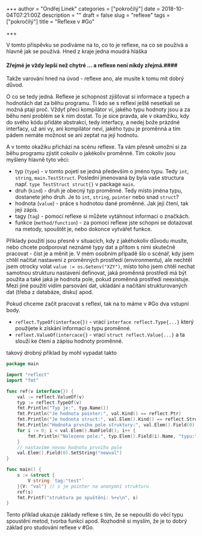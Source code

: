 +++
author = "Ondřej Linek"
categories = ["pokročilý"]
date = 2018-10-04T07:21:00Z
description = ""
draft = false
slug = "reflexe"
tags = ["pokročilý"]
title = "Reflexe v #Go"

+++

V tomto příspěvku se podíváme na to, co to je reflexe, na co se používá a hlavně jak se používá. Hned z kraje jedna moudrá hláška

#### Zřejmé je vždy lepší než chytré ... a reflexe není nikdy zřejmá.####

Takže varování hned na úvod - reflexe ano, ale musíte k tomu mít dobrý důvod.

O co se tedy jedná. Reflexe je schopnost zjišťovat si informace a typech a hodnotách dat za běhu programu. Ti kdo se s reflexí ještě nesetkali se možná ptají proč. Vždyť přeci kompilátor ví, jakého typu hodnoty jsou a za běhu není problém se k nim dostat. To je sice pravda, ale v okamžiku, kdy do svého kódu přidáte abstrakci, tedy interfacy, a nedej bože prázdné interfacy, už ani vy, ani kompilátor neví, jakého typu je proměnná a tím pádem nemáte možnost se ani zeptat na její hodnotu.

A v tomto okažiku přichází na scénu reflexe. Ta vám přesně umožní si za běhu programu zjistit cokoliv o jakékoliv proměnné. Tím cokoliv jsou myšleny hlavně tyto věci:

* typ (`type`) - v tomto pojetí se jedná především o jméno typu. Tedy `int`, `string`, `main.TestStruct`. Poslední jmenovaná by byla vaše structura např. `type TestStruct struct{}` v package `main`.
* druh (`kind`) - druh je obecný typ proměnné. Tedy místo jména typu, dostanete jeho druh. Je to `int`, `string`, `pointer` nebo snad `struct`?
* hodnota (`value`) - práce s hodnotou dané proměnné. Jak její čtení, tak její zápis.
* tagy (`tag`) - pomocí reflexe si můžete vytáhnout informaci o značkách.
* funkce (`method/function`) - za pomoci reflexe jste schopni se dotazovat na metody, spouštět je, nebo dokonce vytvářet funkce.

Příklady použití jsou přesně v situacích, kdy z jakéhokoliv důvodu musíte, nebo chcete podporovat neznámé typy dat a přitom s nimi skutečně pracovat - číst je a měnit je. V mém osobním případě šlo o scénář, kdy jsem chtěl načítat nastavení z proměnných prostředí (environmentu), ale nechtěl jsem otrocky volat `value := os.Getenv("XZY")`, místo toho jsem chtěl nechat samotnou strukturu nastavení definovat, jaká proměnná prostředí má být použita a také jaká je hodnota pole, pokud proměnná prostředí neexistuje. Mezi jiné použití vidím parsování dat, ukládání a načítání strukturovaných dat (třeba z databáze, disku) apod.

Pokud chceme začít pracovat s reflexí, tak na to máme v #Go dva vstupní body.

* `reflect.TypeOf(interface{})` - vrací `interface reflect.Type{...}` který použijete k získání informací o typu proměnné.
* `reflext.ValueOf(intercace{}` - vrací `struct reflect.Value{...}` a ta slouží ke čtení a zápisu hodnoty proměnné.

takový drobný příklad by mohl vypadat takto

```go
package main

import "reflect"
import "fmt"

func ref(v interface{}) {
	val := reflect.ValueOf(v)
	typ := reflect.TypeOf(v)
	fmt.Println("Typ je:", typ.Name())
	fmt.Println("Je hodnota pointer:", val.Kind() == reflect.Ptr)
	fmt.Println("Je hodnota struct:", val.Elem().Kind() == reflect.Struct) // Elem() dereferencuje pointer
	fmt.Println("Hodnota prvního pole struktury:", val.Elem().Field(0).String())
	for i := 0; i < val.Elem().NumField(); i++ {
		fmt.Println("Nalezeno pole:", typ.Elem().Field(i).Name, "typu:", val.Elem().Field(i).Type().Name(), "s tagem:", typ.Elem().Field(i).Tag.Get("tag"))
	}
	// nastavíme novou hodnotu prvního pole 
	val.Elem().Field(0).SetString("newval")
}

func main() {
	s := &struct {
		V string `tag:"test"`
	}{V: "val"} // s je pointer na anonymní strukturu
	ref(s)
	fmt.Printf("struktura po spuštění: %+v\n", s)
}
```

Tento příklad ukazuje základy reflexe s tím, že se nepouští do věcí typu spoustění metod, tvorba funkcí apod. Rozhodně si myslím, že je to dobrý základ pro studování reflexe v #Go.
